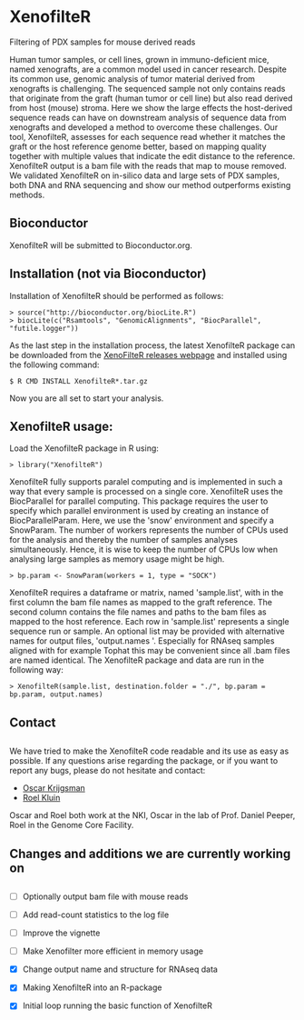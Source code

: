 # XenofilteR
Filtering of PDX samples for mouse derived reads

Human tumor samples, or cell lines, grown in immuno-deficient mice,
named xenografts, are a common model used in cancer research. Despite
its common use, genomic analysis of tumor material derived from
xenografts is challenging. The sequenced sample not only contains reads
that originate from the graft (human tumor or cell line) but also read
derived from host (mouse) stroma. Here we show the large effects the
host-derived sequence reads can have on downstream analysis of sequence
data from xenografts and developed a method to overcome these
challenges. Our tool, XenofilteR, assesses for each sequence read
whether it matches the graft or the host reference genome better, based
on mapping quality together with multiple values that indicate the edit
distance to the reference. XenofilteR output is a bam file with the
reads that map to mouse removed. We validated XenofilteR on in-silico
data and large sets of PDX samples, both DNA and RNA sequencing and show
our method outperforms existing methods.

## Bioconductor

XenofilteR will be submitted to Bioconductor.org. 


## Installation (not via Bioconductor)

Installation of XenofilteR should be performed as
follows:

    > source("http://bioconductor.org/biocLite.R")
    > biocLite(c("Rsamtools", "GenomicAlignments", "BiocParallel", "futile.logger"))

As the last step in the installation process, the latest XenofilteR package can
be downloaded from the
[XenoFilteR releases webpage](https://github.com/PeeperLab/XenoFilteR/releases)
and installed using the following command:

    $ R CMD INSTALL XenofilteR*.tar.gz

Now you are all set to start your analysis.

## XenofilteR usage:


Load the XenofilteR package in R using:

    > library("XenofilteR")

XenofilteR fully supports paralel computing and is implemented in such a way
that every sample is processed on a single core. XenofilteR uses the
BiocParallel for parallel computing. This package requires the user to
specify which parallel environment is used by creating an instance of
BiocParallelParam. Here, we use the 'snow' environment and specify a SnowParam. 
The number of workers represents the number of CPUs used for the analysis and thereby 
the number of samples analyses simultaneously. Hence, it is wise to keep the number of 
CPUs low when analysing large samples as memory usage might be high. 

	> bp.param <- SnowParam(workers = 1, type = "SOCK")

XenofilteR requires a dataframe or matrix, named 'sample.list', with in the first 
column the bam file names as mapped to the graft reference. The second column contains the 
file names and paths to the bam files as mapped to the host reference. Each row in 
'sample.list' represents a single sequence run or sample. An optional list may be provided with 
alternative names for output files, 'output.names	'. Especially for RNAseq samples aligned with for example 
Tophat this may be convenient since all .bam files are named identical. 
The XenofilteR package and data are run in the following way: 

	> XenofilteR(sample.list, destination.folder = "./", bp.param = bp.param, output.names)


## Contact
## 
We have tried to make the XenofilteR code readable and its use as easy
as possible. If any questions arise regarding the package, or if you
want to report any bugs, please do not hesitate and contact:

- [Oscar Krijgsman](mailto:o.krijgsman@nki.nl) 
- [Roel Kluin](mailto:r.kluin@nki.nl)

Oscar and Roel both work at the NKI, Oscar in the lab of Prof. Daniel
Peeper, Roel in the Genome Core Facility.


## Changes and additions we are currently working on
## 
- [ ] Optionally output bam file with mouse reads
- [ ] Add read-count statistics to the log file
- [ ] Improve the vignette
- [ ] Make Xenofilter more efficient in memory usage
- [x] Change output name and structure for RNAseq data
- [x] Making XenofilteR into an R-package 
- [x] Initial loop running the basic function of XenofilteR

